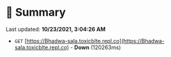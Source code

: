 # 📖 Summary
Last updated: **10/23/2021, 3:04:26 AM**

- `GET` [https://Bhadwa-sala.toxicblte.repl.co](https://Bhadwa-sala.toxicblte.repl.co) - **Down** (120263ms)
